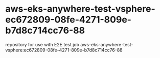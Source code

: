# aws-eks-anywhere-test-vsphere-ec672809-08fe-4271-809e-b7d8c714cc76-88
repository for use with E2E test job aws-eks-anywhere-test-vsphere:ec672809-08fe-4271-809e-b7d8c714cc76-88
